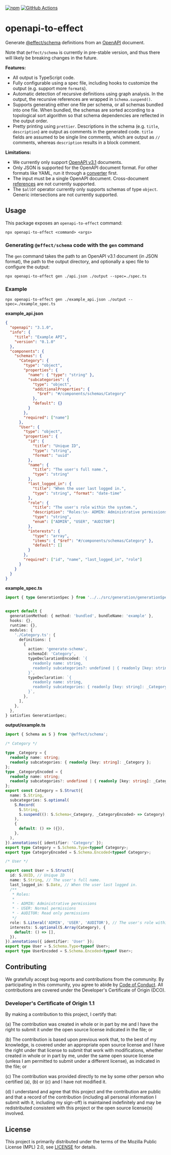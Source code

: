 
[![npm](https://img.shields.io/npm/v/openapi-to-effect.svg?style=flat)](https://www.npmjs.com/package/openapi-to-effect)
[![GitHub Actions](https://github.com/fortanix/openapi-to-effect/actions/workflows/nodejs.yml/badge.svg)](https://github.com/fortanix/openapi-to-effect/actions)

# openapi-to-effect

Generate [@effect/schema](https://www.npmjs.com/package/@effect/schema) definitions from an [OpenAPI](https://www.openapis.org) document.

Note that `@effect/schema` is currently in pre-stable version, and thus there will likely be breaking changes in the future.

**Features:**

- All output is TypeScript code.
- Fully configurable using a spec file, including hooks to customize the output (e.g. support more `format`s).
- Automatic detection of recursive definitions using graph analysis. In the output, the recursive references are wrapped in `Schema.suspend()`.
- Supports generating either one file per schema, or all schemas bundled into one file. When bundled, the schemas are sorted according to a topological sort algorithm so that schema dependencies are reflected in the output order.
- Pretty printing using `prettier`. Descriptions in the schema (e.g. `title`, `description`) are output as comments in the generated code. `title` fields are assumed to be single line comments, which are output as `//` comments, whereas `description` results in a block comment.

**Limitations:**

- We currently only support [OpenAPI v3.1](https://spec.openapis.org/oas/latest.html) documents.
- Only JSON is supported for the OpenAPI document format. For other formats like YAML, run it through a [converter](https://onlineyamltools.com/convert-yaml-to-json) first.
- The input must be a single OpenAPI document. Cross-document [references](https://swagger.io/docs/specification/using-ref/) are not currently supported.
- The `$allOf` operator currently only supports schemas of type `object`. Generic intersections are not currently supported.

## Usage

This package exposes an `openapi-to-effect` command:

```console
npx openapi-to-effect <command> <args>
```

### Generating `@effect/schema` code with the `gen` command

The `gen` command takes the path to an OpenAPI v3.1 document (in JSON format), the path to the output directory, and optionally a spec file to configure the output:

```console
npx openapi-to-effect gen ./api.json ./output --spec=./spec.ts
```

### Example

```console
npx openapi-to-effect gen ./example_api.json ./output --spec=./example_spec.ts
```

**example_api.json**

```json
{
  "openapi": "3.1.0",
  "info": {
    "title": "Example API",
    "version": "0.1.0"
  },
  "components": {
    "schemas": {
      "Category": {
        "type": "object",
        "properties": {
          "name": { "type": "string" },
          "subcategories": {
            "type": "object",
            "additionalProperties": {
              "$ref": "#/components/schemas/Category"
            },
            "default": {}
          }
        },
        "required": ["name"]
      },
      "User": {
        "type": "object",
        "properties": {
          "id": {
            "title": "Unique ID",
            "type": "string",
            "format": "uuid"
          },
          "name": {
            "title": "The user's full name.",
            "type": "string"
          },
          "last_logged_in": {
            "title": "When the user last logged in.",
            "type": "string", "format": "date-time"
          },
          "role": {
            "title": "The user's role within the system.",
            "description": "Roles:\n- ADMIN: Administrative permissions\n- USER: Normal permissions\n- AUDITOR: Read only permissions",
            "type": "string",
            "enum": ["ADMIN", "USER", "AUDITOR"]
          },
          "interests": {
            "type": "array",
            "items": { "$ref": "#/components/schemas/Category" },
            "default": []
          }
        },
        "required": ["id", "name", "last_logged_in", "role"]
      }
    }
  }
}
```

**example_spec.ts**

```ts
import { type GenerationSpec } from '../../src/generation/generationSpec.ts';


export default {
  generationMethod: { method: 'bundled', bundleName: 'example' },
  hooks: {},
  runtime: {},
  modules: {
    './Category.ts': {
      definitions: [
        {
          action: 'generate-schema',
          schemaId: 'Category',
          typeDeclarationEncoded: `{
            readonly name: string,
            readonly subcategories?: undefined | { readonly [key: string]: _CategoryEncoded }
          }`,
          typeDeclaration: `{
            readonly name: string,
            readonly subcategories: { readonly [key: string]: _Category }
          }`,
        },
      ],
    },
  },
} satisfies GenerationSpec;
```

**output/example.ts**

```ts
import { Schema as S } from '@effect/schema';

/* Category */

type _Category = {
  readonly name: string;
  readonly subcategories: { readonly [key: string]: _Category };
};
type _CategoryEncoded = {
  readonly name: string;
  readonly subcategories?: undefined | { readonly [key: string]: _CategoryEncoded };
};
export const Category = S.Struct({
  name: S.String,
  subcategories: S.optional(
    S.Record(
      S.String,
      S.suspend((): S.Schema<_Category, _CategoryEncoded> => Category),
    ),
    {
      default: () => ({}),
    },
  ),
}).annotations({ identifier: 'Category' });
export type Category = S.Schema.Type<typeof Category>;
export type CategoryEncoded = S.Schema.Encoded<typeof Category>;

/* User */

export const User = S.Struct({
  id: S.UUID, // Unique ID
  name: S.String, // The user's full name.
  last_logged_in: S.Date, // When the user last logged in.
  /**
   * Roles:
   *
   * - ADMIN: Administrative permissions
   * - USER: Normal permissions
   * - AUDITOR: Read only permissions
   */
  role: S.Literal('ADMIN', 'USER', 'AUDITOR'), // The user's role within the system.
  interests: S.optional(S.Array(Category), {
    default: () => [],
  }),
}).annotations({ identifier: 'User' });
export type User = S.Schema.Type<typeof User>;
export type UserEncoded = S.Schema.Encoded<typeof User>;
```


## Contributing

We gratefully accept bug reports and contributions from the community.
By participating in this community, you agree to abide by [Code of Conduct](./CODE_OF_CONDUCT.md).
All contributions are covered under the Developer's Certificate of Origin (DCO).

### Developer's Certificate of Origin 1.1

By making a contribution to this project, I certify that:

(a) The contribution was created in whole or in part by me and I
have the right to submit it under the open source license
indicated in the file; or

(b) The contribution is based upon previous work that, to the best
of my knowledge, is covered under an appropriate open source
license and I have the right under that license to submit that
work with modifications, whether created in whole or in part
by me, under the same open source license (unless I am
permitted to submit under a different license), as indicated
in the file; or

(c) The contribution was provided directly to me by some other
person who certified (a), (b) or (c) and I have not modified
it.

(d) I understand and agree that this project and the contribution
are public and that a record of the contribution (including all
personal information I submit with it, including my sign-off) is
maintained indefinitely and may be redistributed consistent with
this project or the open source license(s) involved.

## License

This project is primarily distributed under the terms of the Mozilla Public License (MPL) 2.0, see [LICENSE](./LICENSE) for details.

